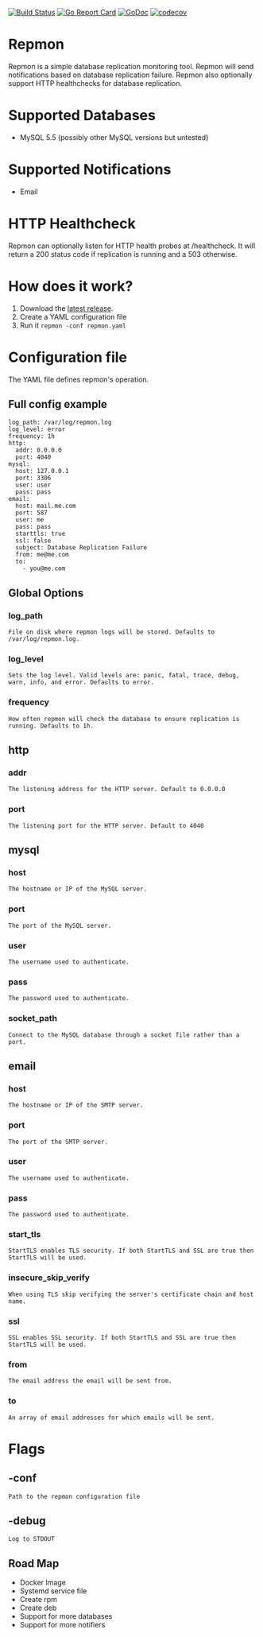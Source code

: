 [![Build Status](https://github.com/agorman/repmon/workflows/repmon/badge.svg)](https://github.com/agorman/repmon/actions)
[![Go Report Card](https://goreportcard.com/badge/github.com/agorman/repmon)](https://goreportcard.com/report/github.com/agorman/repmon)
[![GoDoc](https://godoc.org/github.com/agorman/repmon?status.svg)](https://godoc.org/github.com/agorman/repmon)
[![codecov](https://codecov.io/gh/agorman/repmon/branch/main/graph/badge.svg)](https://codecov.io/gh/agorman/repmon)

# Repmon


Repmon is a simple database replication monitoring tool. Repmon will send notifications based on database replication failure. Repmon also optionally support HTTP healthchecks for database replication.


# Supported Databases


- MySQL 5.5 (possibly other MySQL versions but untested)


# Supported Notifications


- Email


# HTTP Healthcheck


Repmon can optionally listen for HTTP health probes at /healthcheck. It will return a 200 status code if replication is
running and a 503 otherwise.


# How does it work?


1. Download the [latest release](https://github.com/agorman/repmon/releases).
2. Create a YAML configuration file
3. Run it `repmon -conf repmon.yaml`


# Configuration file


The YAML file defines repmon's operation.


## Full config example

~~~
log_path: /var/log/repmon.log
log_level: error
frequency: 1h
http:
  addr: 0.0.0.0
  port: 4040
mysql:
  host: 127.0.0.1
  port: 3306
  user: user
  pass: pass
email:
  host: mail.me.com
  port: 587
  user: me
  pass: pass
  starttls: true
  ssl: false
  subject: Database Replication Failure
  from: me@me.com
  to:
    - you@me.com
~~~


## Global Options


### log_path

    File on disk where repmon logs will be stored. Defaults to /var/log/repmon.log.

### log_level

    Sets the log level. Valid levels are: panic, fatal, trace, debug, warn, info, and error. Defaults to error.

### frequency

    How often repmon will check the database to ensure replication is running. Defaults to 1h.


## http


### addr

    The listening address for the HTTP server. Default to 0.0.0.0

### port

    The listening port for the HTTP server. Default to 4040


## mysql


### host

    The hostname or IP of the MySQL server.

### port

    The port of the MySQL server.

### user

    The username used to authenticate.

### pass

    The password used to authenticate.

### socket_path

    Connect to the MySQL database through a socket file rather than a port.


## email


### host

    The hostname or IP of the SMTP server.

### port

    The port of the SMTP server.

### user

    The username used to authenticate.

### pass

    The password used to authenticate.

### start_tls

    StartTLS enables TLS security. If both StartTLS and SSL are true then StartTLS will be used.

### insecure_skip_verify

    When using TLS skip verifying the server's certificate chain and host name.

### ssl

    SSL enables SSL security. If both StartTLS and SSL are true then StartTLS will be used.

### from

    The email address the email will be sent from.

### to

	An array of email addresses for which emails will be sent.


# Flags


## -conf

    Path to the repmon configuration file

## -debug

    Log to STDOUT


## Road Map


- Docker Image
- Systemd service file
- Create rpm
- Create deb
- Support for more databases
- Support for more notifiers